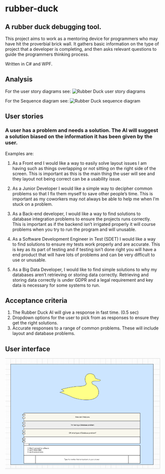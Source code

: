 # rubber-duck

## A rubber duck debugging tool.

This project aims to work as a mentoring device for programmers who may have hit the proverbial brick wall. It gathers basic information on the type of project that a developer is completing, and then asks relevant questions to guide the programmers thinking process.

Written in C# and WPF.

## Analysis

For the user story diagrams see:
<img src="Documents/Rubber Duck user story diagrams.jpg"
	 alt="Rubber Duck user story diagrams"
/>

For the Sequence diagram see:
<img src="Documents/Rubber Duck Sequence diagram.jpg"
	 alt="Rubber Duck sequence diagram"
/>

## User stories

### A user has a problem and needs a solution. The AI will suggest a solution biased on the information it has been given by the user.

Examples are:

1. As a Front end I would like a way to easily solve layout issues I am having such as things overlapping or not sitting on the right side of the screen. This is important as this is the main thing the user will see and they layout not being correct can be a usability issue.

2. As a Junior Developer I would like a simple way to decipher common problems so that I fix them myself to save other people’s time. This is important as my coworkers may not always be able to help me when I’m stuck on a problem.

3. As a Back-end developer, I would like a way to find solutions to database integration problems to ensure the projects runs correctly. This is important as if the backend isn’t irrigated properly it will course problems when you try to run the program and will unusable.

4. As a Software Development Engineer in Test (SDET) I would like a way to find solutions to ensure my tests work properly and are accurate. This is key as its part of testing and if testing isn’t done right you will have a end product that will have lots of problems and can be very difficult to use or unusable.

5. As a Big Data Developer, I would like to find simple solutions to why my databases aren’t retrieving or storing data correctly. Retrieving and storing data correctly is under GDPR and a legal requirement and key data is necessary for some systems to run.

## Acceptance criteria

1. The Rubber Duck AI will give a response in fast time. (0.5 sec)
2. Dropdown options for the user to pick from as responses to ensure they get the right solutions.
3. Accurate responses to a range of common problems. These will include layout and database problems.

## User interface

<img src="Documents/UI.png"
	 alt="User interface design for the rubber ducking system"
/>
